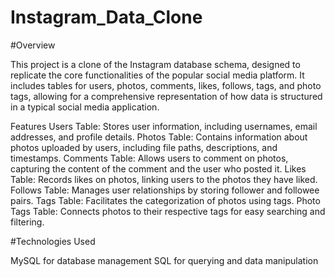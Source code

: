 # Instagram_Data_Clone

#Overview

This project is a clone of the Instagram database schema, designed to replicate the core functionalities of the popular social media platform. It includes tables for users, photos, comments, likes, follows, tags, and photo tags, allowing for a comprehensive representation of how data is structured in a typical social media application.

Features
Users Table: Stores user information, including usernames, email addresses, and profile details.
Photos Table: Contains information about photos uploaded by users, including file paths, descriptions, and timestamps.
Comments Table: Allows users to comment on photos, capturing the content of the comment and the user who posted it.
Likes Table: Records likes on photos, linking users to the photos they have liked.
Follows Table: Manages user relationships by storing follower and followee pairs.
Tags Table: Facilitates the categorization of photos using tags.
Photo Tags Table: Connects photos to their respective tags for easy searching and filtering.

#Technologies Used

MySQL for database management
SQL for querying and data manipulation

